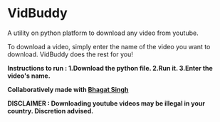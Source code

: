 # VidBuddy
A utility on python platform to download any video from youtube.

To download a video, simply enter the name of the video you want to download. VidBuddy does the rest for you!

<b>Instructions to run :<b> 
1.Download the python file.
2.Run it.
3.Enter the video's name.

Collaboratively made with [Bhagat Singh](https://github.com/xorforce)

<b>DISCLAIMER : Downloading youtube videos may be illegal in your country. Discretion advised.<b>
